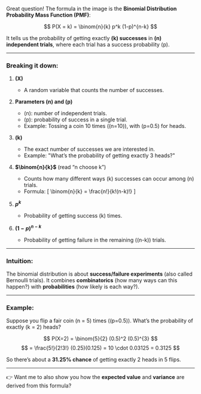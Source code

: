 Great question! The formula in the image is the **Binomial Distribution Probability Mass Function (PMF)**:

$$
P(X = k) = \binom{n}{k} p^k (1-p)^{n-k}
$$

It tells us the probability of getting exactly **(k) successes** in **(n) independent trials**, where each trial has a success probability (p).

---

### Breaking it down:

1. **(X)**

   * A random variable that counts the number of successes.

2. **Parameters (n) and (p)**

   * (n): number of independent trials.
   * (p): probability of success in a single trial.
   * Example: Tossing a coin 10 times ((n=10)), with (p=0.5) for heads.

3. **(k)**

   * The exact number of successes we are interested in.
   * Example: "What’s the probability of getting exactly 3 heads?"

4. **$\binom{n}{k}$** (read “n choose k”)

   * Counts how many different ways (k) successes can occur among (n) trials.
   * Formula:
     [
     \binom{n}{k} = \frac{n!}{k!(n-k)!}
     ]

5. **$p^k$**

   * Probability of getting success (k) times.

6. **$(1-p)^{n-k}$**

   * Probability of getting failure in the remaining ((n-k)) trials.

---

### Intuition:

The binomial distribution is about **success/failure experiments** (also called Bernoulli trials).
It combines **combinatorics** (how many ways can this happen?) with **probabilities** (how likely is each way?).

---

### Example:

Suppose you flip a fair coin (n = 5) times ((p=0.5)).
What’s the probability of exactly (k = 2) heads?

$$
P(X=2) = \binom{5}{2} (0.5)^2 (0.5)^{3}
$$
$$
= \frac{5!}{2!3!} (0.25)(0.125)
= 10 \cdot 0.03125 = 0.3125
$$

So there’s about a **31.25% chance** of getting exactly 2 heads in 5 flips.

---

👉 Want me to also show you how the **expected value** and **variance** are derived from this formula?
